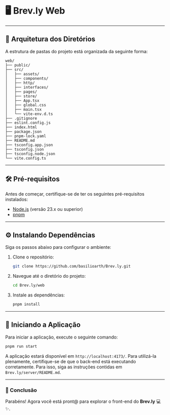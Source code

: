 # 🖥️ **Brev.ly Web**

---

## 📂 **Arquitetura dos Diretórios**

A estrutura de pastas do projeto está organizada da seguinte forma:

```
web/
├── public/
├── src/
│   ├── assets/
│   ├── components/
│   ├── http/
│   ├── interfaces/
│   ├── pages/
│   ├── store/
│   ├── App.tsx
│   ├── global.css
│   ├── main.tsx
│   └── vite-env.d.ts
├── .gitignore
├── eslint.config.js
├── index.html
├── package.json
├── pnpm-lock.yaml
├── README.md
├── tsconfig.app.json
├── tsconfig.json
├── tsconfig.node.json
└── vite.config.ts
```

---

## 🛠️ **Pré-requisitos**

Antes de começar, certifique-se de ter os seguintes pré-requisitos instalados:

- [Node.js](https://nodejs.org/) (versão 23.x ou superior)
- [pnpm](https://pnpm.io/installation)

---

## ⚙️ **Instalando Dependências**

Siga os passos abaixo para configurar o ambiente:

1. Clone o repositório:
   ```bash
   git clone https://github.com/basilioarth/Brev.ly.git
   ```

2. Navegue até o diretório do projeto:
   ```bash
   cd Brev.ly/web
   ```

3. Instale as dependências:
   ```bash
   pnpm install
   ```
---

## 🚀 **Iniciando a Aplicação**

Para iniciar a aplicação, execute o seguinte comando:

```bash
pnpm run start
```

A aplicação estará disponível em `http://localhost:4173/`. Para utilizá-la plenamente, certifique-se de que o back-end está executando corretamente. Para isso, siga as instruções contidas em `Brev.ly/server/README.md`.

---

### 🎉 Conclusão

Parabéns! Agora você está pront@ para explorar o front-end do **Brev.ly** 💻✨.
